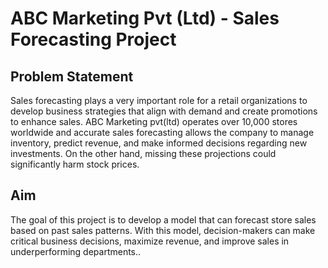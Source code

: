 # ABC Marketing Pvt (Ltd) - Sales Forecasting Project

## Problem Statement
Sales forecasting plays a very important role for a retail organizations to develop business strategies that align with demand and create promotions to enhance sales. 
ABC Marketing pvt(ltd) operates over 10,000 stores worldwide and accurate sales forecasting allows the company to manage inventory, predict revenue, and make informed decisions regarding new investments. On the other hand, missing these projections could significantly harm stock prices.

## Aim
The goal of this project is to develop a model that can forecast store sales based on past sales patterns. With this model, decision-makers can make critical business decisions, maximize revenue, and improve sales in underperforming departments..

